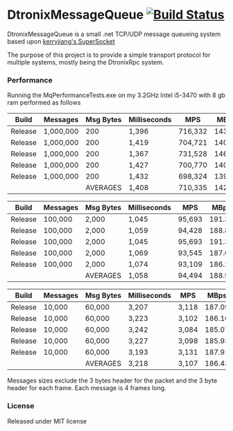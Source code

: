 DtronixMessageQueue [![Build Status](https://travis-ci.org/Dtronix/DtronixMessageQueue.svg?branch=master)](https://travis-ci.org/Dtronix/DtronixMessageQueue)
============
DtronixMessageQueue is a small .net TCP/UDP message queueing system based upon [kerryjiang's SuperSocket](https://github.com/kerryjiang/SuperSocket)

The purpose of this project is to provide a simple transport protocol for multiple systems, mostly being the DtronixRpc system.

### Performance
Running the MqPerformanceTests.exe on my 3.2GHz Intel i5-3470 with 8 gb ram performed as follows

|   Build |   Messages | Msg Bytes | Milliseconds |        MPS |     MBps |
|---------|------------|-----------|--------------|------------|----------|
| Release |  1,000,000 |       200 |        1,396 |    716,332 |   143.27 |
| Release |  1,000,000 |       200 |        1,419 |    704,721 |   140.94 |
| Release |  1,000,000 |       200 |        1,367 |    731,528 |   146.31 |
| Release |  1,000,000 |       200 |        1,427 |    700,770 |   140.15 |
| Release |  1,000,000 |       200 |        1,432 |    698,324 |   139.66 |
|         |            |  AVERAGES |        1,408 |    710,335 |   142.07 |

|   Build |   Messages | Msg Bytes | Milliseconds |        MPS |     MBps |
|---------|------------|-----------|--------------|------------|----------|
| Release |    100,000 |     2,000 |        1,045 |     95,693 |   191.39 |
| Release |    100,000 |     2,000 |        1,059 |     94,428 |   188.86 |
| Release |    100,000 |     2,000 |        1,045 |     95,693 |   191.39 |
| Release |    100,000 |     2,000 |        1,069 |     93,545 |   187.09 |
| Release |    100,000 |     2,000 |        1,074 |     93,109 |   186.22 |
|         |            |  AVERAGES |        1,058 |     94,494 |   188.99 |

|   Build |   Messages | Msg Bytes | Milliseconds |        MPS |     MBps |
|---------|------------|-----------|--------------|------------|----------|
| Release |     10,000 |    60,000 |        3,207 |      3,118 |   187.09 |
| Release |     10,000 |    60,000 |        3,223 |      3,102 |   186.16 |
| Release |     10,000 |    60,000 |        3,242 |      3,084 |   185.07 |
| Release |     10,000 |    60,000 |        3,227 |      3,098 |   185.93 |
| Release |     10,000 |    60,000 |        3,193 |      3,131 |   187.91 |
|         |            |  AVERAGES |        3,218 |      3,107 |   186.43 |

Messages sizes exclude the 3 bytes header for the packet and the 3 byte header for each frame.
Each message is 4 frames long.

### License
Released under MIT license
